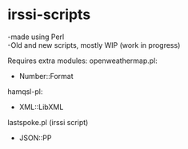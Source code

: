 # irssi-scripts
-made using Perl<br>
-Old and new scripts, mostly WIP (work in progress)

Requires extra modules:
openweathermap.pl:
- Number::Format

hamqsl-pl:
- XML::LibXML

lastspoke.pl (irssi script)
- JSON::PP